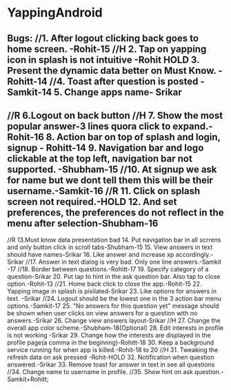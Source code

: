 # YappingAndroid
Bugs:
//1. After logout clicking back goes to home screen. -Rohit-15
//H 2. Tap on yapping icon in splash is not intuitive  -Rohit HOLD
3. Present the dynamic data better on Must Know.  - Rohitt-14
//4. Toast after question is posted - Samkit-14
5. Change apps name- Srikar
------- 
//R 6.Logout on back button
//H 7. Show the most popular answer-3 lines quora click to expand.-Rohit-16
8. Action bar on top of splash and login, signup - Rohitt-14
9. Navigation bar and logo clickable at the top left, navigation bar not supported. -Shubham-15
//10. At signup we ask for name but we dont tell them this will be their username.-Samkit-16
//R 11. Click on splash screen not required.-HOLD
12. And set preferences, the preferences do not reflect in the menu after selection-Shubham-16
-------
//R 13.Must know data presentation bad
14. Put navigation bar in all scrrens and only button click in scroll tabs-Shubham-15
15. View answers in text should have names-Srikar
16. Like answer and increase xp accordingly.-Srikar
//17. Answer in text dialog is very bad. Only one line answers.-Samkit -17
//18. Border between questions.-Rohitt-17
19. Specify category of a question-Srikar
20. Put tap to hint in the ask question bar. Also tap to close option.-Rohit-13
//21. Home back click to close the app.-Rohit-15
22. Yapping image in splash is pixilated-Srikar
23. Like options for answers in text. -Srikar
//24. Logout should be the lowest one in the 3 action bar menu options.-Samkit-17
25. "No answers for this question yet"  message should be shown when user clicks on view answers for a question with no answers.-Srikar
26. Change view answers layout-Srikar
//H 27. Change the overall app color scheme.-Shubham-18(Optional)
28. Edit interests in profile is not working -Srikar
29. Change how the interests are displayed in the profile page(a comma in the beginnng)-Rohitt-18
30. Keep a background service running for when app is killed.-Rohit-18 to 20
//H 31. Tweaking the refresh data on ask pressed -Rohit-HOLD
32. Notification when question answered.-Srikar
33. Remove toast for answer in text in see all questions
//34. Change name to username in profile.
//35. Show hint on ask question.- Samkit+Rohitt;
